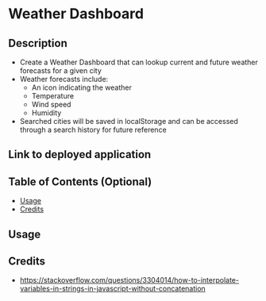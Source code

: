 # Weather Dashboard

## Description

- Create a Weather Dashboard that can lookup current and future weather forecasts for a given city
- Weather forecasts include: 
  - An icon indicating the weather
  - Temperature
  - Wind speed
  - Humidity 
- Searched cities will be saved in localStorage and can be accessed through a search history for future reference

## Link to deployed application



## Table of Contents (Optional)

- [Usage](#usage)
- [Credits](#credits)


## Usage


## Credits
- https://stackoverflow.com/questions/3304014/how-to-interpolate-variables-in-strings-in-javascript-without-concatenation

